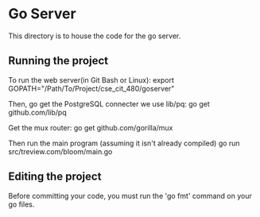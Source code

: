 # Go Server
This directory is to house the code for the go server.

## Running the project
To run the web server(in Git Bash or Linux):
export GOPATH="/Path/To/Project/cse_cit_480/goserver"

Then, go get the PostgreSQL connecter we use lib/pq:
go get github.com/lib/pq

Get the mux router:
go get github.com/gorilla/mux

Then run the main program (assuming it isn't already compiled)
go run src/treview.com/bloom/main.go

## Editing the project
Before committing your code, you must run the 'go fmt' command on your go files. 
